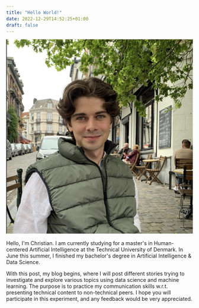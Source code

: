 ```yaml
---
title: "Hello World!"
date: 2022-12-29T14:52:25+01:00
draft: false
---
```


![Image](/posts/avatar2.png)

Hello, I'm Christian. I am currently studying for a master's in Human-centered Artificial Intelligence at the Technical University of Denmark. In June this summer, I finished my bachelor's degree in 
Artificial 
Intelligence & Data Science.

With this post, my blog begins, where I will post different stories trying to investigate and explore various topics using data science and machine learning. The purpose is to practice my communication 
skills w.r.t. presenting technical content to non-technical peers. I hope you will participate in this experiment, and any feedback would be very appreciated.
